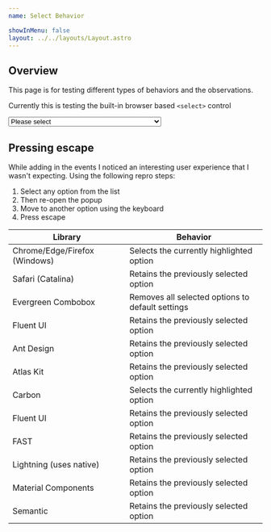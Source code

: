 ```yaml
---
name: Select Behavior

showInMenu: false
layout: ../../layouts/Layout.astro
---
```


## Overview

This page is for testing different types of behaviors and the observations.

Currently this is testing the built-in browser based `<select>` control

<select required id="test">
  <option value="">Please select</option>
  <option value="AF">Afghanistan</option>
  <option value="AX">Åland Islands</option>
  <option value="AL">Albania</option>
  <option value="DZ">Algeria</option>
  <option value="AS">American Samoa</option>
  <option value="AD">Andorra</option>
  <option value="AO">Angola</option>
  <option value="AI">Anguilla</option>
  <option value="AQ">Antarctica</option>
  <option value="AG">Antigua and Barbuda</option>
  <option value="AR">Argentina</option>
  <option value="AM">Armenia</option>
  <option value="AW">Aruba</option>
  <option value="AU">Australia</option>
  <option value="AT">Austria</option>
  <option value="AZ">Azerbaijan</option>
  <option value="BS">Bahamas</option>
  <option value="BH">Bahrain</option>
  <option value="BD">Bangladesh</option>
  <option value="BB">Barbados</option>
  <option value="BY">Belarus</option>
  <option value="BE">Belgium</option>
  <option value="BZ">Belize</option>
  <option value="BJ">Benin</option>
  <option value="BM">Bermuda</option>
  <option value="BT">Bhutan</option>
  <option value="BO">Bolivia, Plurinational State of</option>
  <option value="BQ">Bonaire, Sint Eustatius and Saba</option>
  <option value="BA">Bosnia and Herzegovina</option>
  <option value="BW">Botswana</option>
  <option value="BV">Bouvet Island</option>
  <option value="BR">Brazil</option>
  <option value="IO">British Indian Ocean Territory</option>
  <option value="BN">Brunei Darussalam</option>
  <option value="BG">Bulgaria</option>
  <option value="BF">Burkina Faso</option>
  <option value="BI">Burundi</option>
  <option value="KH">Cambodia</option>
  <option value="CM">Cameroon</option>
  <option value="CA">Canada</option>
  <option value="CV">Cape Verde</option>
  <option value="KY">Cayman Islands</option>
  <option value="CF">Central African Republic</option>
  <option value="TD">Chad</option>
  <option value="CL">Chile</option>
  <option value="CN">China</option>
  <option value="CX">Christmas Island</option>
  <option value="CC">Cocos (Keeling) Islands</option>
  <option value="CO">Colombia</option>
  <option value="KM">Comoros</option>
  <option value="CG">Congo</option>
  <option value="CD">Congo, the Democratic Republic of the</option>
  <option value="CK">Cook Islands</option>
  <option value="CR">Costa Rica</option>
  <option value="CI">Côte d'Ivoire</option>
  <option value="HR">Croatia</option>
  <option value="CU">Cuba</option>
  <option value="CW">Curaçao</option>
  <option value="CY">Cyprus</option>
  <option value="CZ">Czech Republic</option>
  <option value="DK">Denmark</option>
  <option value="DJ">Djibouti</option>
  <option value="DM">Dominica</option>
  <option value="DO">Dominican Republic</option>
  <option value="EC">Ecuador</option>
  <option value="EG">Egypt</option>
  <option value="SV">El Salvador</option>
  <option value="GQ">Equatorial Guinea</option>
  <option value="ER">Eritrea</option>
  <option value="EE">Estonia</option>
  <option value="ET">Ethiopia</option>
  <option value="FK">Falkland Islands (Malvinas)</option>
  <option value="FO">Faroe Islands</option>
  <option value="FJ">Fiji</option>
  <option value="FI">Finland</option>
  <option value="FR">France</option>
  <option value="GF">French Guiana</option>
  <option value="PF">French Polynesia</option>
  <option value="TF">French Southern Territories</option>
  <option value="GA">Gabon</option>
  <option value="GM">Gambia</option>
  <option value="GE">Georgia</option>
  <option value="DE">Germany</option>
  <option value="GH">Ghana</option>
  <option value="GI">Gibraltar</option>
  <option value="GR">Greece</option>
  <option value="GL">Greenland</option>
  <option value="GD">Grenada</option>
  <option value="GP">Guadeloupe</option>
  <option value="GU">Guam</option>
  <option value="GT">Guatemala</option>
  <option value="GG">Guernsey</option>
  <option value="GN">Guinea</option>
  <option value="GW">Guinea-Bissau</option>
  <option value="GY">Guyana</option>
  <option value="HT">Haiti</option>
  <option value="HM">Heard Island and McDonald Islands</option>
  <option value="VA">Holy See (Vatican City State)</option>
  <option value="HN">Honduras</option>
  <option value="HK">Hong Kong</option>
  <option value="HU">Hungary</option>
  <option value="IS">Iceland</option>
  <option value="IN">India</option>
  <option value="ID">Indonesia</option>
  <option value="IR">Iran, Islamic Republic of</option>
  <option value="IQ">Iraq</option>
  <option value="IE">Ireland</option>
  <option value="IM">Isle of Man</option>
  <option value="IL">Israel</option>
  <option value="IT">Italy</option>
  <option value="JM">Jamaica</option>
  <option value="JP">Japan</option>
  <option value="JE">Jersey</option>
  <option value="JO">Jordan</option>
  <option value="KZ">Kazakhstan</option>
  <option value="KE">Kenya</option>
  <option value="KI">Kiribati</option>
  <option value="KP">Korea, Democratic People's Republic of</option>
  <option value="KR">Korea, Republic of</option>
  <option value="KW">Kuwait</option>
  <option value="KG">Kyrgyzstan</option>
  <option value="LA">Lao People's Democratic Republic</option>
  <option value="LV">Latvia</option>
  <option value="LB">Lebanon</option>
  <option value="LS">Lesotho</option>
  <option value="LR">Liberia</option>
  <option value="LY">Libya</option>
  <option value="LI">Liechtenstein</option>
  <option value="LT">Lithuania</option>
  <option value="LU">Luxembourg</option>
  <option value="MO">Macao</option>
  <option value="MK">Macedonia, the former Yugoslav Republic of</option>
  <option value="MG">Madagascar</option>
  <option value="MW">Malawi</option>
  <option value="MY">Malaysia</option>
  <option value="MV">Maldives</option>
  <option value="ML">Mali</option>
  <option value="MT">Malta</option>
  <option value="MH">Marshall Islands</option>
  <option value="MQ">Martinique</option>
  <option value="MR">Mauritania</option>
  <option value="MU">Mauritius</option>
  <option value="YT">Mayotte</option>
  <option value="MX">Mexico</option>
  <option value="FM">Micronesia, Federated States of</option>
  <option value="MD">Moldova, Republic of</option>
  <option value="MC">Monaco</option>
  <option value="MN">Mongolia</option>
  <option value="ME">Montenegro</option>
  <option value="MS">Montserrat</option>
  <option value="MA">Morocco</option>
  <option value="MZ">Mozambique</option>
  <option value="MM">Myanmar</option>
  <option value="NA">Namibia</option>
  <option value="NR">Nauru</option>
  <option value="NP">Nepal</option>
  <option value="NL">Netherlands</option>
  <option value="NC">New Caledonia</option>
  <option value="NZ">New Zealand</option>
  <option value="NI">Nicaragua</option>
  <option value="NE">Niger</option>
  <option value="NG">Nigeria</option>
  <option value="NU">Niue</option>
  <option value="NF">Norfolk Island</option>
  <option value="MP">Northern Mariana Islands</option>
  <option value="NO">Norway</option>
  <option value="OM">Oman</option>
  <option value="PK">Pakistan</option>
  <option value="PW">Palau</option>
  <option value="PS">Palestinian Territory, Occupied</option>
  <option value="PA">Panama</option>
  <option value="PG">Papua New Guinea</option>
  <option value="PY">Paraguay</option>
  <option value="PE">Peru</option>
  <option value="PH">Philippines</option>
  <option value="PN">Pitcairn</option>
  <option value="PL">Poland</option>
  <option value="PT">Portugal</option>
  <option value="PR">Puerto Rico</option>
  <option value="QA">Qatar</option>
  <option value="RE">Réunion</option>
  <option value="RO">Romania</option>
  <option value="RU">Russian Federation</option>
  <option value="RW">Rwanda</option>
  <option value="BL">Saint Barthélemy</option>
  <option value="SH">Saint Helena, Ascension and Tristan da Cunha</option>
  <option value="KN">Saint Kitts and Nevis</option>
  <option value="LC">Saint Lucia</option>
  <option value="MF">Saint Martin (French part)</option>
  <option value="PM">Saint Pierre and Miquelon</option>
  <option value="VC">Saint Vincent and the Grenadines</option>
  <option value="WS">Samoa</option>
  <option value="SM">San Marino</option>
  <option value="ST">Sao Tome and Principe</option>
  <option value="SA">Saudi Arabia</option>
  <option value="SN">Senegal</option>
  <option value="RS">Serbia</option>
  <option value="SC">Seychelles</option>
  <option value="SL">Sierra Leone</option>
  <option value="SG">Singapore</option>
  <option value="SX">Sint Maarten (Dutch part)</option>
  <option value="SK">Slovakia</option>
  <option value="SI">Slovenia</option>
  <option value="SB">Solomon Islands</option>
  <option value="SO">Somalia</option>
  <option value="ZA">South Africa</option>
  <option value="GS">South Georgia and the South Sandwich Islands</option>
  <option value="SS">South Sudan</option>
  <option value="ES">Spain</option>
  <option value="LK">Sri Lanka</option>
  <option value="SD">Sudan</option>
  <option value="SR">Suriname</option>
  <option value="SJ">Svalbard and Jan Mayen</option>
  <option value="SZ">Swaziland</option>
  <option value="SE">Sweden</option>
  <option value="CH">Switzerland</option>
  <option value="SY">Syrian Arab Republic</option>
  <option value="TW">Taiwan, Province of China</option>
  <option value="TJ">Tajikistan</option>
  <option value="TZ">Tanzania, United Republic of</option>
  <option value="TH">Thailand</option>
  <option value="TL">Timor-Leste</option>
  <option value="TG">Togo</option>
  <option value="TK">Tokelau</option>
  <option value="TO">Tonga</option>
  <option value="TT">Trinidad and Tobago</option>
  <option value="TN">Tunisia</option>
  <option value="TR">Turkey</option>
  <option value="TM">Turkmenistan</option>
  <option value="TC">Turks and Caicos Islands</option>
  <option value="TV">Tuvalu</option>
  <option value="UG">Uganda</option>
  <option value="UA">Ukraine</option>
  <option value="AE">United Arab Emirates</option>
  <option value="GB">United Kingdom</option>
  <option value="US">United States</option>
  <option value="UM">United States Minor Outlying Islands</option>
  <option value="UY">Uruguay</option>
  <option value="UZ">Uzbekistan</option>
  <option value="VU">Vanuatu</option>
  <option value="VE">Venezuela, Bolivarian Republic of</option>
  <option value="VN">Viet Nam</option>
  <option value="VG">Virgin Islands, British</option>
  <option value="VI">Virgin Islands, U.S.</option>
  <option value="WF">Wallis and Futuna</option>
  <option value="EH">Western Sahara</option>
  <option value="YE">Yemen</option>
  <option value="ZM">Zambia</option>
  <option value="ZW">Zimbabwe</option>
</select>

## Pressing escape

While adding in the events I noticed an interesting user experience that I
wasn't expecting. Using the following repro steps:

1. Select any option from the list
2. Then re-open the popup
3. Move to another option using the keyboard
4. Press escape

| Library                       | Behavior                                         |
| ----------------------------- | ------------------------------------------------ |
| Chrome/Edge/Firefox (Windows) | Selects the currently highlighted option         |
| Safari (Catalina)             | Retains the previously selected option           |
| Evergreen Combobox            | Removes all selected options to default settings |
| Fluent UI                     | Retains the previously selected option           |
| Ant Design                    | Retains the previously selected option           |
| Atlas Kit                     | Retains the previously selected option           |
| Carbon                        | Selects the currently highlighted option         |
| Fluent UI                     | Retains the previously selected option           |
| FAST                          | Retains the previously selected option           |
| Lightning (uses native)       | Retains the previously selected option           |
| Material Components           | Retains the previously selected option           |
| Semantic                      | Retains the previously selected option           |
